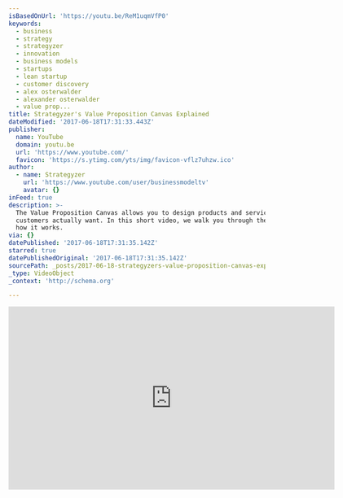 ```yaml
---
isBasedOnUrl: 'https://youtu.be/ReM1uqmVfP0'
keywords:
  - business
  - strategy
  - strategyzer
  - innovation
  - business models
  - startups
  - lean startup
  - customer discovery
  - alex osterwalder
  - alexander osterwalder
  - value prop...
title: Strategyzer's Value Proposition Canvas Explained
dateModified: '2017-06-18T17:31:33.443Z'
publisher:
  name: YouTube
  domain: youtu.be
  url: 'https://www.youtube.com/'
  favicon: 'https://s.ytimg.com/yts/img/favicon-vflz7uhzw.ico'
author:
  - name: Strategyzer
    url: 'https://www.youtube.com/user/businessmodeltv'
    avatar: {}
inFeed: true
description: >-
  The Value Proposition Canvas allows you to design products and services that
  customers actually want. In this short video, we walk you through the tool and
  how it works.
via: {}
datePublished: '2017-06-18T17:31:35.142Z'
starred: true
datePublishedOriginal: '2017-06-18T17:31:35.142Z'
sourcePath: _posts/2017-06-18-strategyzers-value-proposition-canvas-explained.md
_type: VideoObject
_context: 'http://schema.org'

---
```

<iframe src="https://cdn.embedly.com/widgets/media.html?src=https%3A%2F%2Fwww.youtube.com%2Fembed%2FReM1uqmVfP0%3Ffeature%3Doembed&amp;url=http%3A%2F%2Fwww.youtube.com%2Fwatch%3Fv%3DReM1uqmVfP0&amp;image=https%3A%2F%2Fi.ytimg.com%2Fvi%2FReM1uqmVfP0%2Fhqdefault.jpg&amp;key=a715cf41cc93453ca338d350cd26f87b&amp;type=text%2Fhtml&amp;schema=youtube" width="640" height="360" scrolling="no" frameborder="0" allowfullscreen="" style=""></iframe>